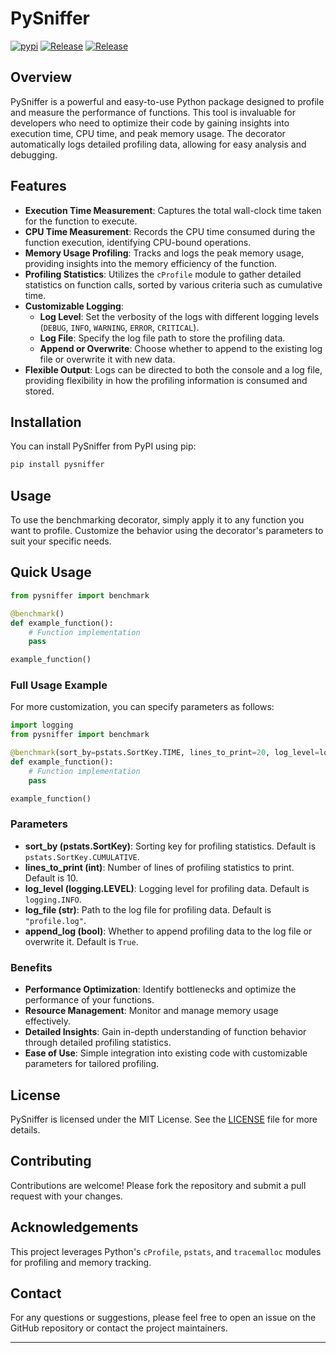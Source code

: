 # PySniffer

[![pypi](https://img.shields.io/pypi/v/pysniffer.svg)](https://pypi.org/project/pysniffer/)
[![Release](https://img.shields.io/github/release/dhananjayanonline/pysniffer.svg)](https://github.com/dhananjayaonline/pysniffer/releases/latest)
[![Release](https://github.com/dhananjayanonline/pysniffer/actions/workflows/releasebuild.yml/badge.svg)](https://github.com/dhananjayanonline/pysniffer/actions/workflows/releasebuild.yml)

## Overview
PySniffer is a powerful and easy-to-use Python package designed to profile and measure the performance of functions. This tool is invaluable for developers who need to optimize their code by gaining insights into execution time, CPU time, and peak memory usage. The decorator automatically logs detailed profiling data, allowing for easy analysis and debugging.

## Features
- **Execution Time Measurement**: Captures the total wall-clock time taken for the function to execute.
- **CPU Time Measurement**: Records the CPU time consumed during the function execution, identifying CPU-bound operations.
- **Memory Usage Profiling**: Tracks and logs the peak memory usage, providing insights into the memory efficiency of the function.
- **Profiling Statistics**: Utilizes the `cProfile` module to gather detailed statistics on function calls, sorted by various criteria such as cumulative time.
- **Customizable Logging**:
  - **Log Level**: Set the verbosity of the logs with different logging levels (`DEBUG`, `INFO`, `WARNING`, `ERROR`, `CRITICAL`).
  - **Log File**: Specify the log file path to store the profiling data.
  - **Append or Overwrite**: Choose whether to append to the existing log file or overwrite it with new data.
- **Flexible Output**: Logs can be directed to both the console and a log file, providing flexibility in how the profiling information is consumed and stored.

## Installation
You can install PySniffer from PyPI using pip:

```bash
pip install pysniffer
```

## Usage
To use the benchmarking decorator, simply apply it to any function you want to profile. Customize the behavior using the decorator's parameters to suit your specific needs.

## Quick Usage
```python
from pysniffer import benchmark

@benchmark()
def example_function():
    # Function implementation
    pass

example_function()
```

### Full Usage Example
For more customization, you can specify parameters as follows:
```python
import logging
from pysniffer import benchmark

@benchmark(sort_by=pstats.SortKey.TIME, lines_to_print=20, log_level=logging.DEBUG, log_file="detailed_profile.log", append_log=False)
def example_function():
    # Function implementation
    pass

example_function()
```

### Parameters
- **sort_by (pstats.SortKey)**: Sorting key for profiling statistics. Default is `pstats.SortKey.CUMULATIVE`.
- **lines_to_print (int)**: Number of lines of profiling statistics to print. Default is 10.
- **log_level (logging.LEVEL)**: Logging level for profiling data. Default is `logging.INFO`.
- **log_file (str)**: Path to the log file for profiling data. Default is `"profile.log"`.
- **append_log (bool)**: Whether to append profiling data to the log file or overwrite it. Default is `True`.

### Benefits
- **Performance Optimization**: Identify bottlenecks and optimize the performance of your functions.
- **Resource Management**: Monitor and manage memory usage effectively.
- **Detailed Insights**: Gain in-depth understanding of function behavior through detailed profiling statistics.
- **Ease of Use**: Simple integration into existing code with customizable parameters for tailored profiling.

## License
PySniffer is licensed under the MIT License. See the [LICENSE](LICENSE) file for more details.

## Contributing
Contributions are welcome! Please fork the repository and submit a pull request with your changes.

## Acknowledgements
This project leverages Python's `cProfile`, `pstats`, and `tracemalloc` modules for profiling and memory tracking.

## Contact
For any questions or suggestions, please feel free to open an issue on the GitHub repository or contact the project maintainers.

---

